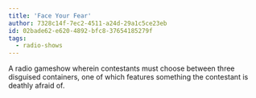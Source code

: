 ```yaml
---
title: 'Face Your Fear'
author: 7328c14f-7ec2-4511-a24d-29a1c5ce23eb
id: 02bade62-e620-4892-bfc8-37654185279f
tags:
  - radio-shows
---
```

A radio gameshow wherein contestants must choose between three disguised containers, one of which features something the contestant is deathly afraid of.